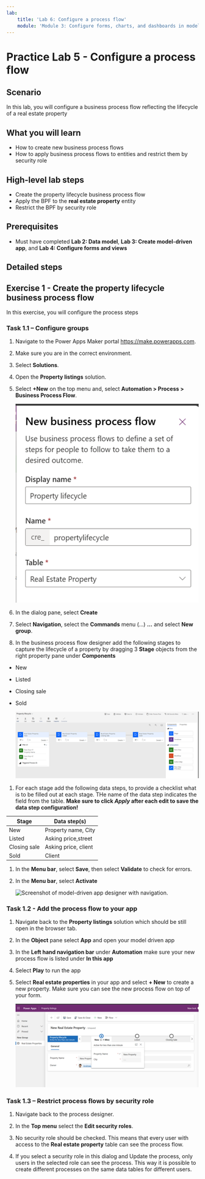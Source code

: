 ```yaml
---
lab:
    title: 'Lab 6: Configure a process flow'
    module: 'Module 3: Configure forms, charts, and dashboards in model-driven apps'
---
```


# Practice Lab 5 - Configure a process flow

## Scenario

In this lab, you will configure a business process flow reflecting the lifecycle of a real estate property

## What you will learn

- How to create new business process flows
- How to apply business process flows to entities and restrict them by security role

## High-level lab steps

- Create the property lifecycle business process flow
- Apply the BPF to the **real estate property** entity
- Restrict the BPF by security role
  
## Prerequisites

- Must have completed **Lab 2: Data model**, **Lab 3: Create model-driven app**, and **Lab 4: Configure forms and views**

## Detailed steps

## Exercise 1 - Create the property lifecycle business process flow

In this exercise, you will configure the process steps

### Task 1.1 – Configure groups

1. Navigate to the Power Apps Maker portal <https://make.powerapps.com>.

1. Make sure you are in the correct environment.

1. Select **Solutions**.

1. Open the **Property listings** solution.

1. Select **+New** on the top menu and, select **Automation > Process > Business Process Flow**.

    ![Screenshot of the business process flow dialog.](../media/new-bpf.png )

1. In the dialog pane, select **Create**

1. Select **Navigation**, select the **Commands** menu (...) **...** and select **New group**.

1. In the business process flow designer add the following stages to capture the lifecycle of a property by dragging 3 **Stage** objects from the right property pane under **Components** 

- New
- Listed
- Closing sale
- Sold

    ![Screenshot of the business process flow dialog.](../media/bpf-configure-stages-and-steps.png )

1. For each stage add the following data steps, to provide a checklist what is to be filled out at each stage. THe name of the data step indicates the field from the table. **Make sure to click ***Apply*** after each edit to save the data step configuration!**

| Stage      | Data step(s)      |
| ------------- | ------------- |
| New | Property name, City |
| Listed | Asking price,street |
| Closing sale | Asking price, client |
| Sold | Client |

1. In the **Menu bar**, select **Save**, then select **Validate** to check for errors.

1. In the **Menu bar**, select **Activate**

    ![Screenshot of model-driven app designer with navigation.](../media/mda-navigation.png)

### Task 1.2 - Add the process flow to your app

1. Navigate back to the **Property listings** solution which should be still open in the browser tab.

1. In the **Object** pane select **App** and open your model driven app

1. In the **Left hand navigation bar** under **Automation** make sure your new process flow is listed under **In this app**

1. Select **Play** to run the app

1. Select **Real estate properties** in your app and select **+ New** to create a new property. Make sure you can see the new process flow on top of your form.

    ![BPF on the new form](../media/bpf-on-form.png)

### Task 1.3 – Restrict process flows by security role

1. Navigate back to the process designer.

1. In the **Top menu** select the **Edit security roles**.

1. No security role should be checked. This means that every user with access to the **Real estate property** table can see the process flow.

1. If you select a security role in this dialog and Update the process, only users in the selected role can see the process. This way it is possible to create different processes on the same data tables for different users.


